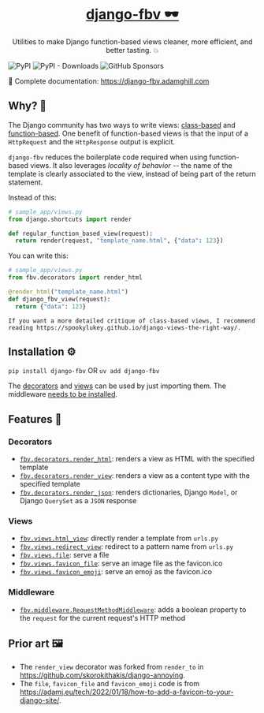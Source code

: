 <p align="center">
  <a href="https://django-fbv.adamghill.com"><h1 align="center">django-fbv 🕶️</h1></a>
</p>
<p align="center">Utilities to make Django function-based views cleaner, more efficient, and better tasting. 💥</p>

![PyPI](https://img.shields.io/pypi/v/django-fbv?color=blue&style=flat-square)
![PyPI - Downloads](https://img.shields.io/pypi/dm/django-fbv?color=blue&style=flat-square)
![GitHub Sponsors](https://img.shields.io/github/sponsors/adamghill?color=blue&style=flat-square)

📖 Complete documentation: https://django-fbv.adamghill.com

## Why? 🤔

The Django community has two ways to write views: [class-based](https://docs.djangoproject.com/en/stable/topics/class-based-views/) and [function-based](https://docs.djangoproject.com/en/stable/topics/http/views/). One benefit of function-based views is that the input of a `HttpRequest` and the `HttpResponse` output is explicit.

`django-fbv` reduces the boilerplate code required when using function-based views. It also leverages _locality of behavior_ -- the name of the template is clearly associated to the view, instead of being part of the return statement.

Instead of this:

```python
# sample_app/views.py
from django.shortcuts import render

def regular_function_based_view(request):
  return render(request, "template_name.html", {"data": 123})
```

You can write this:

```python
# sample_app/views.py
from fbv.decorators import render_html

@render_html("template_name.html")
def django_fbv_view(request):
  return {"data": 123}
```

```{note}
If you want a more detailed critique of class-based views, I recommend reading https://spookylukey.github.io/django-views-the-right-way/.
```

## Installation ⚙️

`pip install django-fbv` OR `uv add django-fbv`

The [decorators](decorators.md) and [views](views.md) can be used by just importing them. The middleware [needs to be installed](https://django-fbv.adamghill.com/en/latest/middleware/#installation).

## Features 🤩

### Decorators

- [`fbv.decorators.render_html`](https://django-fbv.adamghill.com/en/latest/decorators/#render-html): renders a view as HTML with the specified template
- [`fbv.decorators.render_view`](https://django-fbv.adamghill.com/en/latest/decorators/#render-view): renders a view as a content type with the specified template
- [`fbv.decorators.render_json`](https://django-fbv.adamghill.com/en/latest/decorators/#render-json): 
renders dictionaries, Django `Model`, or Django `QuerySet` as a `JSON` response

### Views

- [`fbv.views.html_view`](https://django-fbv.adamghill.com/en/latest/views/#html-view): directly render a template from `urls.py`
- [`fbv.views.redirect_view`](https://django-fbv.adamghill.com/en/latest/views/#redirect-view): redirect to a pattern name from `urls.py`
- [`fbv.views.file`](https://django-fbv.adamghill.com/en/latest/views/#file): serve a file
- [`fbv.views.favicon_file`](https://django-fbv.adamghill.com/en/latest/views/#favicon-file): serve an image file as the favicon.ico
- [`fbv.views.favicon_emoji`](https://django-fbv.adamghill.com/en/latest/views/#favicon-emoji): serve an emoji as the favicon.ico

### Middleware

- [`fbv.middleware.RequestMethodMiddleware`](https://django-fbv.adamghill.com/en/latest/middleware/): adds a boolean property to the `request` for the current request's HTTP method

## Prior art 🖼️

- The `render_view` decorator was forked from `render_to` in https://github.com/skorokithakis/django-annoying.
- The `file`, `favicon_file` and `favicon_emoji` code is from https://adamj.eu/tech/2022/01/18/how-to-add-a-favicon-to-your-django-site/.
